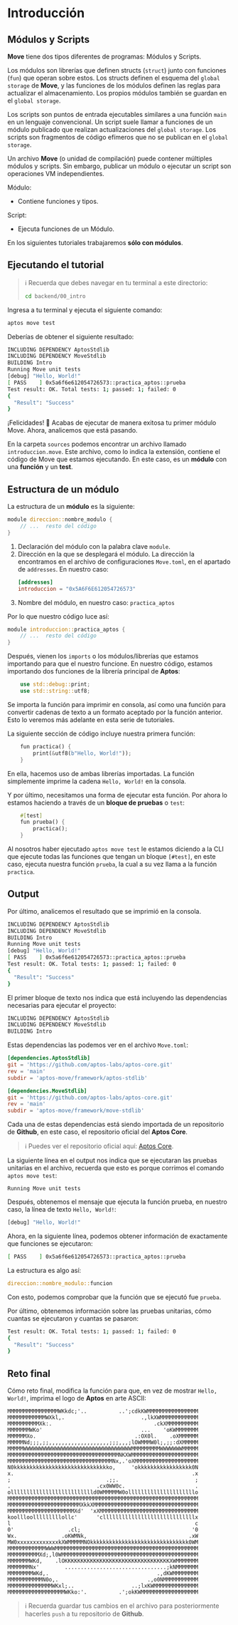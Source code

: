 # Introducción

## Módulos y Scripts

**Move** tiene dos tipos diferentes de programas: Módulos y Scripts. 

Los módulos son librerías que definen structs (`struct`) junto con funciones (`fun`) que operan sobre estos. Los structs definen el esquema del `global storage` de **Move**, y las funciones de los módulos definen las reglas para actualizar el almacenamiento. Los propios módulos también se guardan en el `global storage`. 

Los scripts son puntos de entrada ejecutables similares a una función `main` en un lenguaje convencional. Un script suele llamar a funciones de un módulo publicado que realizan actualizaciones del `global storage`. Los scripts son fragmentos de código efímeros que no se publican en el `global storage`.

Un archivo **Move** (o unidad de compilación) puede contener múltiples módulos y scripts. Sin embargo, publicar un módulo o ejecutar un script son operaciones VM independientes.

Módulo:
* Contiene funciones y tipos.

Script:
* Ejecuta funciones de un Módulo.

En los siguientes tutoriales trabajaremos **sólo con módulos**.

## Ejecutando el tutorial

> :information_source: Recuerda que debes navegar en tu terminal a este directorio:
>```sh
>cd backend/00_intro
>```

Ingresa a tu terminal y ejecuta el siguiente comando:

```sh
aptos move test
```

Deberías de obtener el siguiente resultado:
```sh
INCLUDING DEPENDENCY AptosStdlib
INCLUDING DEPENDENCY MoveStdlib
BUILDING Intro
Running Move unit tests
[debug] "Hello, World!"
[ PASS    ] 0x5a6f6e612054726573::practica_aptos::prueba
Test result: OK. Total tests: 1; passed: 1; failed: 0
{
  "Result": "Success"
}
```

¡Felicidades! :partying_face: Acabas de ejecutar de manera exitosa tu primer módulo Move. Ahora, analicemos que está pasando.

En la carpeta `sources` podemos encontrar un archivo llamado `introduccion.move`. Este archivo, como lo indica la extensión, contiene el código de Move que estamos ejecutando. En este caso, es un **módulo** con una **función** y un **test**.

## Estructura de un módulo

La estructura de un **módulo** es la siguiente:

```rust
module direccion::nombre_modulo {
    // ...  resto del código
}
```

1. Declaración del módulo con la palabra clave `module`.
2. Dirección en la que se desplegará el módulo.
    La dirección la encontramos en el archivo de configuraciones `Move.toml`, en el apartado de `addresses`. En nuestro caso:
    ```toml
    [addresses]
    introduccion = "0x5A6F6E612054726573"
    ```
3. Nombre del módulo, en nuestro caso: `practica_aptos`

Por lo que nuestro código luce así:
```rust
module introduccion::practica_aptos {
    // ...  resto del código
}
```

Después, vienen los `imports` o los módulos/librerías que estamos importando para que el nuestro funcione. En nuestro código, estamos importando dos funciones de la librería principal de **Aptos**:

```rust
    use std::debug::print;
    use std::string::utf8;
```

Se importa la función para imprimir en consola, así como una función para convertir cadenas de texto a un formato aceptado por la función anterior. Esto lo veremos más adelante en esta serie de tutoriales.

La siguiente sección de código incluye nuestra primera función:

```rust
    fun practica() {
        print(&utf8(b"Hello, World!"));
    }
```

En ella, hacemos uso de ambas librerías importadas. La función simplemente imprime la cadena `Hello, World!` en la consola.

Y por último, necesitamos una forma de ejecutar esta función. Por ahora lo estamos haciendo a través de un **bloque de pruebas** o `test`:

```rust
    #[test]
    fun prueba() {
        practica();
    }
```

Al nosotros haber ejecutado `aptos move test` le estamos diciendo a la CLI que ejecute todas las funciones que tengan un bloque `[#test]`, en este caso, ejecuta nuestra función `prueba`, la cual a su vez llama a la función `practica`.

## Output

Por último, analicemos el resultado que se imprimió en la consola.

```sh
INCLUDING DEPENDENCY AptosStdlib
INCLUDING DEPENDENCY MoveStdlib
BUILDING Intro
Running Move unit tests
[debug] "Hello, World!"
[ PASS    ] 0x5a6f6e612054726573::practica_aptos::prueba
Test result: OK. Total tests: 1; passed: 1; failed: 0
{
  "Result": "Success"
}
```

El primer bloque de texto nos indica que está incluyendo las dependencias necesarias para ejecutar el proyecto:

```sh
INCLUDING DEPENDENCY AptosStdlib
INCLUDING DEPENDENCY MoveStdlib
BUILDING Intro
```

Estas dependencias las podemos ver en el archivo `Move.toml`:
```toml
[dependencies.AptosStdlib]
git = 'https://github.com/aptos-labs/aptos-core.git'
rev = 'main'
subdir = 'aptos-move/framework/aptos-stdlib'

[dependencies.MoveStdlib]
git = 'https://github.com/aptos-labs/aptos-core.git'
rev = 'main'
subdir = 'aptos-move/framework/move-stdlib'
```

Cada una de estas dependencias está siendo importada de un repositorio de **Github**, en este caso, el repositorio oficial del **Aptos Core**.

> :information_source: Puedes ver el repositorio oficial aquí: [Aptos Core](https://github.com/aptos-labs/aptos-core).

La siguiente línea en el output nos indica que se ejecutaran las pruebas unitarias en el archivo, recuerda que esto es porque corrimos el comando `aptos move test`:
```
Running Move unit tests
```

Después, obtenemos el mensaje que ejecuta la función prueba, en nuestro caso, la línea de texto `Hello, World!`:
```sh
[debug] "Hello, World!"
```

Ahora, en la siguiente línea, podemos obtener información de exactamente que funciones se ejecutaron:
```sh
[ PASS    ] 0x5a6f6e612054726573::practica_aptos::prueba
```
La estructura es algo así:
```rust
direccion::nombre_modulo::funcion
```
Con esto, podemos comprobar que la función que se ejecutó fue `prueba`.

Por último, obtenemos información sobre las pruebas unitarias, cómo cuantas se ejecutaron y cuantas se pasaron:

```sh
Test result: OK. Total tests: 1; passed: 1; failed: 0
{
  "Result": "Success"
}
```

## Reto final

Cómo reto final, modifica la función para que, en vez de mostrar `Hello, World!`, imprima el logo de **Aptos** en arte ASCII:
```ASCII
MMMMMMMMMMMMMMMMWKkdc;'..          ..';cdkKWMMMMMMMMMMMMMMMM
MMMMMMMMMMMMWXkl,.                        .,lkXWMMMMMMMMMMMM
MMMMMMMMMMXk:.                                .ckXMMMMMMMMMM
MMMMMMMWKo'                               ...    'oKWMMMMMMM
MMMMMMXo.                               .:OX0l.    .oXMMMMMM
MMMMMNd;;;,;;,,,,,,,,,,,,,,,,,,,;;;,,,;lOWMMMW0l;,;;:dXMMMMM
MMMMMWWWWWWWWWWWWWWWWWWWWWWWWWWWWWWWWWWMMMMMMMMMWWWWWWWMMMMM
MMMMMMMMMMMMMMMMMMMMMMMMMMMMMMMMMMMNKXWMMMMMMMMMMMMMMMMMMMMM
MMMMMMMMMMMMMMMMMMMMMMMMMMMMMMMMMNx,.'oXMMMMMMMMMMMMMMMMMMMM
N0kkkkkkkkkkkkkkkkkkkkkkkkkkkkkko,     'okkkkkkkkkkkkkkkkk0N
x.                                                        .x
;                              .;;.                        ;
.                           .cx0WW0c.                      .
olllllllllllllllllllllllllld0WMMMMMW0olllllllllllllllllllllo
MMMMMMMMMMMMMMMMMMMMMMMMMMMMMMMMMMMMMMMMMMMMMMMMMMMMMMMMMMMM
MMMMMMMMMMMMMMMMMMMMMMMXkkXMMMMMMMMMMMMMMMMMMMMMMMMMMMMMMMMM
MMMMMMMMMMMMMMMMMMMMMXd'  'xXMMMMMMMMMMMMMMMMMMMMMMMMMMMMMMM
koollloolllllllllollc'      'clllllllllllllllllllllllllllllx
l                                                          c
0'                 .cl;                                   '0
Wx.              .oKWMNk,                                .xW
MW0xxxxxxxxxxxxxkXWMMMMMNOkkkkkkkkkkkkkkkkkkkkkkkkkkkkkkk0WM
MMMMMMMMMMMMWWWMMMMMMMMMMMMMMMMMMMMMMMMMMMMMMMMMMMMMMMMMMMMM
MMMMMMMMMMXd;,l0WMMMMMMMMMMMMMMMMMMMMMMMMMMMMMMMMMMMMMMMMMMM
MMMMMMMWKd,    .lOKKKKKKKKKKKKKKKKKKKKKKKKKKKKKKKKKXWMMMMMMM
MMMMMMMNx'        ................................;kNMMMMMMM
MMMMMMMMWKd,.                                  .,dKWMMMMMMMM
MMMMMMMMMMMN0o,.                            .,o0NMMMMMMMMMMM
MMMMMMMMMMMMMMWKxl;..                  ..;lxKWMMMMMMMMMMMMMM
MMMMMMMMMMMMMMMMMMWKko:'.          .';okKWMMMMMMMMMMMMMMMMMM
```

> :information_source: Recuerda guardar tus cambios en el archivo para posteriormente hacerles `push` a tu repositorio de **Github**.